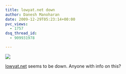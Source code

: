 ```yaml
---
title: lowyat.net down
author: Danesh Manoharan
date: 2009-12-29T05:23:14+00:00
pvc_views:
  - 1757
dsq_thread_id:
  - 909931978

---
```

![](/wp-content/uploads/2009/12/lowyat.net_.down_-450x135.png)

[lowyat.net][1] seems to be down. Anyone with info on this?

 [1]: http://lowyat.net